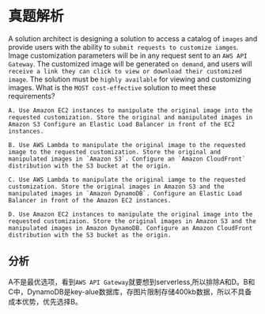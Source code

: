 # 真题解析

A solution architect is designing a solution to access a catalog of `images` and provide users with the ability to `submit requests to customize iamges`. Image customization parameters will be in any request sent to an `AWS API Gateway`. The customized image will be generated `on demand`, and users will `receive a link they can click to view or download their customized image`. The solution must be `highly available` for viewing and customizing images. What is the `MOST cost-effective` solution to meet these requirements?

```
A. Use Amazon EC2 instances to manipulate the original image into the requested customization. Store the original and manipulated images in Amazon S3 Configure an Elastic Load Balancer in front of the EC2 instances.

B. Use AWS Lambda to manipulate the original image to the requested image to the requested customization. Store the original and manipulated images in `Amazon S3`. Configure an `Amazon CloudFront` distribution with the S3 bucket at the origin.

C. Use AWS Lambda to manipulate the original iamge to the requested customization. Store the original images in Amazon S3 and the manipulated images in `Amazon DynamoDB`. Configure an Elastic Load Balancer in front of the Amazon EC2 instances.

D. Use Amazon EC2 instances to manipulate the original image into the requested customizaion. Store the original images in Amazon S3 and the manipulated images in Amazon DynamoDB. Configure an Amazon CloudFront distribution with the S3 bucket as the origin.

```

## 分析

A不是最优选项，看到`AWS API Gateway`就要想到serverless,所以排除A和D。B和C中，DynamoDB是key-alue数据库，存图片限制存储400kb数据，所以不具备成本优势，优先选择B。